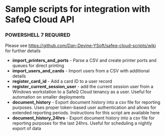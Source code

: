 # Sample scripts for integration with SafeQ Cloud API

### POWERSHELL 7 REQUIRED
Please see https://github.com/Dan-Devine-YSoft/safeq-cloud-scripts/wiki for further details

- **import_printers_and_ports** - Parse a CSV and create printer ports and queues for direct printing
- **import_users_and_cards** - Import users from a CSV with additional details
- **register_card_id** - Add a card ID to a user record
- **register_current_session_user** - add the current session user from a Windows workstation to a SafeQ Cloud tenancy as a user.  Useful for automation on smaller deployments
- **document_history** - Export document history into a csv file for reporting purposes.  Uses proper token-based user authentication and allows for extended reporting periods.  Instructions for this script are available here
- **document_history_24hrs** - Export document history into a csv file for reporting purposes for the last 24hrs.  Useful for scheduling a nightly export of data

